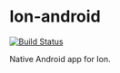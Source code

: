 # Ion-android

[![Build Status](https://travis-ci.org/pefoley2/Ion-android.svg?branch=master)](https://travis-ci.org/pefoley2/Ion-android)

Native Android app for Ion.
